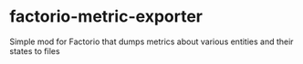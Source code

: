 # factorio-metric-exporter
Simple mod for Factorio that dumps metrics about various entities and their states to files
